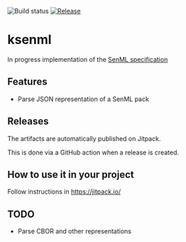 ![Build status](https://github.com/bobeal/ksenml/workflows/Build/badge.svg)
[![Release](https://jitpack.io/v/bobeal/ksenml.svg)](https://jitpack.io/#bobeal/ksenml)

# ksenml

In progress implementation of the [SenML specification](https://tools.ietf.org/id/draft-ietf-core-senml-16.html)

## Features

* Parse JSON representation of a SenML pack

## Releases

The artifacts are automatically published on Jitpack.

This is done via a GitHub action when a release is created.

## How to use it in your project

Follow instructions in https://jitpack.io/

## TODO

* Parse CBOR and other representations
